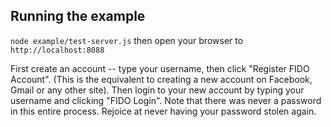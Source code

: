 ## Running the example
`node example/test-server.js`
then open your browser to `http://localhost:8088`

First create an account -- type your username, then click "Register FIDO Account". (This is the equivalent to creating a new account on Facebook, Gmail or any other site). Then login to your new account by typing your username and clicking "FIDO Login". Note that there was never a password in this entire process. Rejoice at never having your password stolen again.